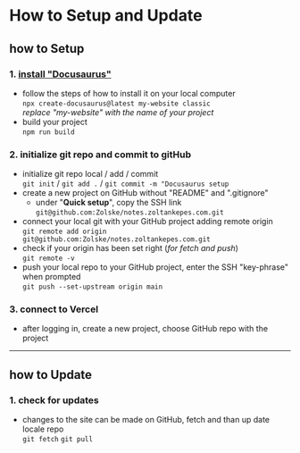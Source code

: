 # How to Setup and Update

## how to Setup
### 1. [install "Docusaurus"](https://docusaurus.io/docs/installation)
- follow the steps of how to install it on your local computer   
`npx create-docusaurus@latest my-website classic`   
*replace "my-website" with the name of your project* 
- build your project   
`npm run build`

### 2. initialize git repo and commit to gitHub
- initialize git repo local / add / commit   
`git init` / `git add .` / `git commit -m "Docusaurus setup`
- create a new project on GitHub without "README" and ".gitignore"
  - under "**Quick setup**", copy the SSH link `git@github.com:Zolske/notes.zoltankepes.com.git`
- connect your local git with your GitHub project adding remote origin   
`git remote add origin git@github.com:Zolske/notes.zoltankepes.com.git`
- check if your origin has been set right (*for fetch and push*)   
`git remote -v`
- push your local repo to your GitHub project, enter the SSH "key-phrase" when prompted   
`git push --set-upstream origin main`

### 3. connect to Vercel
- after logging in, create a new project, choose GitHub repo with the project

 ---
## how to Update
### 1. check for updates
- changes to the site can be made on GitHub, fetch and than up date locale repo   
`git fetch` `git pull`
